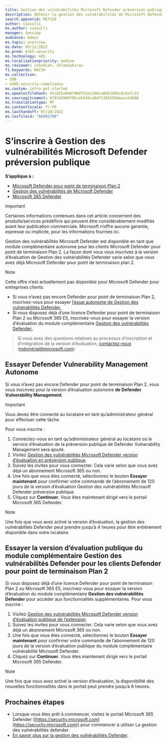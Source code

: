 ```yaml
---
title: Gestion des vulnérabilités Microsoft Defender préversion publique
description: Obtenir la gestion des vulnérabilités de Microsoft Defender
search.appverid: MET150
author: siosulli
ms.author: siosulli
manager: dansimp
audience: Admin
ms.topic: overview
ms.date: 05/12/2022
ms.prod: m365-security
ms.technology: mdb
ms.localizationpriority: medium
ms.reviewer: inbadian, shlomiakirav
f1.keywords: NOCSH
ms.collection:
- SMB
- m365-security-compliance
ms.custom: intro-get-started
ms.openlocfilehash: 45c025e69879b0f51e1360ca8d52d96c8c6efc33
ms.sourcegitcommit: 979343980f05ceb546ca0df23562504aaca34b88
ms.translationtype: MT
ms.contentlocale: fr-FR
ms.lasthandoff: 07/20/2022
ms.locfileid: "66992700"
---
```

# <a name="sign-up-for-microsoft-defender-vulnerability-management-public-preview"></a>S’inscrire à Gestion des vulnérabilités Microsoft Defender préversion publique

**S’applique à :**

- [Microsoft Defender pour point de terminaison Plan 2](https://go.microsoft.com/fwlink/?linkid=2154037)
- [Gestion des vulnérabilités de Microsoft Defender](index.yml)
- [Microsoft 365 Defender](https://go.microsoft.com/fwlink/?linkid=2118804)

> [!IMPORTANT]
> Certaines informations contenues dans cet article concernent des produits/services prédéfinis qui peuvent être considérablement modifiés avant leur publication commerciale. Microsoft n’offre aucune garantie, expresse ou implicite, pour les informations fournies ici.

Gestion des vulnérabilités Microsoft Defender est disponible en tant que module complémentaire autonome pour les clients Microsoft Defender pour point de terminaison Plan 2. La façon dont vous vous inscrivez à la version d’évaluation de Gestion des vulnérabilités Defender varie selon que vous avez déjà Microsoft Defender pour point de terminaison plan 2.

> [!NOTE]
> Cette offre n’est actuellement pas disponible pour Microsoft Defender pour entreprises clients.

- Si vous n’avez pas encore Defender pour point de terminaison Plan 2, inscrivez-vous pour essayer [l’essai autonome de Gestion des vulnérabilités Defender.](#try-defender-vulnerability-management-standalone)
- Si vous disposez déjà d’une licence Defender pour point de terminaison Plan 2 ou Microsoft 365 E5, inscrivez-vous pour essayer la version d’évaluation du module complémentaire [Gestion des vulnérabilités Defender.](#try-the-defender-vulnerability-management-add-on-public-preview-trial-for-defender-for-endpoint-plan-2-customers)

> Si vous avez des questions relatives au processus d’inscription et d’intégration de la version d’évaluation, [contactez-nous](mailto:mdvmtrial@microsoft.com) (mdvmtrial@microsoft.com).

## <a name="try-defender-vulnerability-management-standalone"></a>Essayer Defender Vulnerability Management Autonome

Si vous n’avez pas encore Defender pour point de terminaison Plan 2, vous vous inscrivez pour la version d’évaluation autonome **de Defender Vulnerability Management**.

> [!IMPORTANT]
> Vous devez être connecté au locataire en tant qu’administrateur général pour effectuer cette tâche.

Pour vous inscrire :

1. Connectez-vous en tant qu’administrateur général au locataire où le service d’évaluation de la préversion publique de Defender Vulnerability Management sera ajouté.
2. Visitez [Gestion des vulnérabilités Microsoft Defender version d’évaluation en préversion publique](https://signup.microsoft.com/get-started/signup?products=dee3976b-2cfd-40c3-90b6-3147cbf03146&ali=1&ru=https://aka.ms/MdvmPortal).
3. Suivez les invites pour vous connecter. Cela varie selon que vous avez déjà un abonnement Microsoft 365 ou non.
4. Une fois que vous êtes connecté, sélectionnez le bouton **Essayer maintenant** pour confirmer votre commande de l’abonnement de 120 jours de la version d’évaluation Gestion des vulnérabilités Microsoft Defender préversion publique.
5. Cliquez sur **Continuer**. Vous êtes maintenant dirigé vers le portail Microsoft 365 Defender.

> [!NOTE]
> Une fois que vous avez activé la version d’évaluation, la gestion des vulnérabilités Defender peut prendre jusqu’à 4 heures pour être entièrement disponible dans votre locataire.

## <a name="try-the-defender-vulnerability-management-add-on-public-preview-trial-for-defender-for-endpoint-plan-2-customers"></a>Essayer la version d’évaluation publique du module complémentaire Gestion des vulnérabilités Defender pour les clients Defender pour point de terminaison Plan 2

Si vous disposez déjà d’une licence Defender pour point de terminaison Plan 2 ou Microsoft 365 E5, inscrivez-vous pour essayer la version d’évaluation du module complémentaire **Gestion des vulnérabilités Defender** pour accéder aux fonctionnalités supplémentaires. Pour vous inscrire :

1. Visitez [Gestion des vulnérabilités Microsoft Defender version d’évaluation publique de l’extension](https://signup.microsoft.com/get-started/signup?products=5908ecaa-b8a7-4a04-b6c0-d44fd934b6f2&ali=1&ru=https://aka.ms/MdvmPortal).
2. Suivez les invites pour vous connecter. Cela varie selon que vous avez déjà un abonnement Microsoft 365 ou non.
3. Une fois que vous êtes connecté, sélectionnez le bouton **Essayer maintenant** pour confirmer votre commande de l’abonnement de 120 jours de la version d’évaluation publique du module complémentaire vulnérabilité Microsoft Defender.
4. Cliquez sur **Continuer**. Vous êtes maintenant dirigé vers le portail Microsoft 365 Defender.

> [!NOTE]
> Une fois que vous avez activé la version d’évaluation, la disponibilité des nouvelles fonctionnalités dans le portail peut prendre jusqu’à 6 heures.

## <a name="next-steps"></a>Prochaines étapes

- Lorsque vous êtes prêt à commencer, visitez le portail Microsoft 365 Defender ([https://security.microsoft.com](https://security.microsoft.com)) pour commencer à utiliser La gestion des vulnérabilités defender.
- [En savoir plus sur la gestion des vulnérabilités Defender](defender-vulnerability-management.md).
